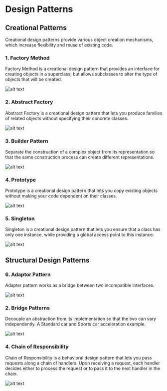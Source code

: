# Design Patterns

## Creational Patterns
Creational design patterns provide various object creation mechanisms, which increase flexibility and reuse of existing code.

### 1. Factory Method
Factory Method is a creational design pattern that provides an interface for creating objects in a superclass, but allows subclasses to alter the type of objects that will be created.

![alt text](https://refactoring.guru/images/patterns/diagrams/factory-method/structure.png)

### 2. Abstract Factory
Abstract Factory is a creational design pattern that lets you produce families of related objects without specifying their concrete classes.

![alt text](https://refactoring.guru/images/patterns/diagrams/abstract-factory/structure.png)

### 3. Builder Pattern
Separate the construction of a complex object from its representation so that the same construction process can create different representations.

![alt text](https://refactoring.guru/images/patterns/diagrams/builder/structure.png)

### 4. Prototype
Prototype is a creational design pattern that lets you copy existing objects without making your code dependent on their classes.

![alt text](https://refactoring.guru/images/patterns/diagrams/prototype/structure.png)

### 5. Singleton
Singleton is a creational design pattern that lets you ensure that a class has only one instance, while providing a global access point to this instance.

![alt text](https://refactoring.guru/images/patterns/diagrams/singleton/structure.png)

## Structural Design Patterns

### 6. Adaptor Pattern
Adapter pattern works as a bridge between two incompatible interfaces. 

![alt text](https://refactoring.guru/images/patterns/diagrams/adapter/structure-object-adapter.png)

### 2. Bridge Patterns
Decouple an abstraction from its implementation so that the two can vary independently. A Standard car and Sports car acceleration example.

![alt text](https://spzone-simpleprogrammer.netdna-ssl.com/wp-content/uploads/2015/06/diagram6.png)



### 4. Chain of Responsibility
Chain of Responsibility is a behavioral design pattern that lets you pass requests along a chain of handlers. Upon receiving a request, each handler decides either to process the request or to pass it to the next handler in the chain.

![alt text](https://refactoring.guru/images/patterns/diagrams/chain-of-responsibility/structure.png)
